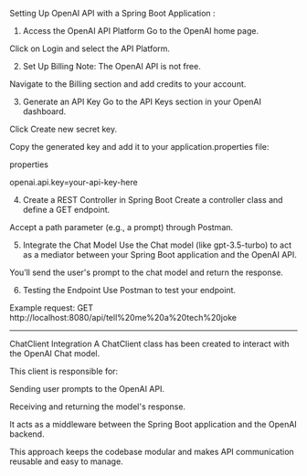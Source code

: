 Setting Up OpenAI API with a Spring Boot Application :
1. Access the OpenAI API Platform
   Go to the OpenAI home page.

Click on Login and select the API Platform.

2. Set Up Billing
   Note: The OpenAI API is not free.

Navigate to the Billing section and add credits to your account.

3. Generate an API Key
   Go to the API Keys section in your OpenAI dashboard.

Click Create new secret key.

Copy the generated key and add it to your application.properties file:

properties

openai.api.key=your-api-key-here

4. Create a REST Controller in Spring Boot
   Create a controller class and define a GET endpoint.

Accept a path parameter (e.g., a prompt) through Postman.

5. Integrate the Chat Model
   Use the Chat model (like gpt-3.5-turbo) to act as a mediator between your Spring Boot application and the OpenAI API.

You’ll send the user's prompt to the chat model and return the response.

6. Testing the Endpoint
   Use Postman to test your endpoint.

Example request:
GET http://localhost:8080/api/tell%20me%20a%20tech%20joke


----------------

ChatClient Integration
A ChatClient class has been created to interact with the OpenAI Chat model.

This client is responsible for:

Sending user prompts to the OpenAI API.

Receiving and returning the model's response.

It acts as a middleware between the Spring Boot application and the OpenAI backend.

This approach keeps the codebase modular and makes API communication reusable and easy to manage.

